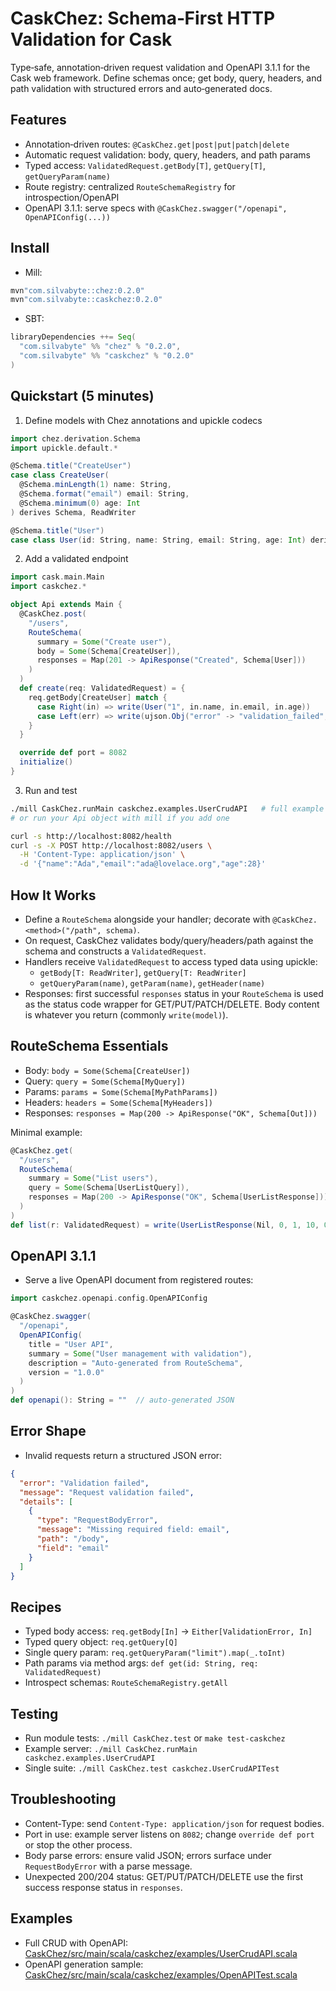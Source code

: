 # CaskChez: Schema‑First HTTP Validation for Cask

Type‑safe, annotation‑driven request validation and OpenAPI 3.1.1 for the Cask web framework. Define schemas once; get body, query, headers, and path validation with structured errors and auto‑generated docs.

## Features

- Annotation‑driven routes: `@CaskChez.get|post|put|patch|delete`
- Automatic request validation: body, query, headers, and path params
- Typed access: `ValidatedRequest.getBody[T]`, `getQuery[T]`, `getQueryParam(name)`
- Route registry: centralized `RouteSchemaRegistry` for introspection/OpenAPI
- OpenAPI 3.1.1: serve specs with `@CaskChez.swagger("/openapi", OpenAPIConfig(...))`

## Install

- Mill:

```scala
mvn"com.silvabyte::chez:0.2.0"
mvn"com.silvabyte::caskchez:0.2.0"
```

- SBT:

```scala
libraryDependencies ++= Seq(
  "com.silvabyte" %% "chez" % "0.2.0",
  "com.silvabyte" %% "caskchez" % "0.2.0"
)
```

## Quickstart (5 minutes)

1. Define models with Chez annotations and upickle codecs

```scala
import chez.derivation.Schema
import upickle.default.*

@Schema.title("CreateUser")
case class CreateUser(
  @Schema.minLength(1) name: String,
  @Schema.format("email") email: String,
  @Schema.minimum(0) age: Int
) derives Schema, ReadWriter

@Schema.title("User")
case class User(id: String, name: String, email: String, age: Int) derives Schema, ReadWriter
```

2. Add a validated endpoint

```scala
import cask.main.Main
import caskchez.*

object Api extends Main {
  @CaskChez.post(
    "/users",
    RouteSchema(
      summary = Some("Create user"),
      body = Some(Schema[CreateUser]),
      responses = Map(201 -> ApiResponse("Created", Schema[User]))
    )
  )
  def create(req: ValidatedRequest) = {
    req.getBody[CreateUser] match {
      case Right(in) => write(User("1", in.name, in.email, in.age))
      case Left(err) => write(ujson.Obj("error" -> "validation_failed", "message" -> err.message))
    }
  }

  override def port = 8082
  initialize()
}
```

3. Run and test

```bash
./mill CaskChez.runMain caskchez.examples.UserCrudAPI   # full example server
# or run your Api object with mill if you add one

curl -s http://localhost:8082/health
curl -s -X POST http://localhost:8082/users \
  -H 'Content-Type: application/json' \
  -d '{"name":"Ada","email":"ada@lovelace.org","age":28}'
```

## How It Works

- Define a `RouteSchema` alongside your handler; decorate with `@CaskChez.<method>("/path", schema)`.
- On request, CaskChez validates body/query/headers/path against the schema and constructs a `ValidatedRequest`.
- Handlers receive `ValidatedRequest` to access typed data using upickle:
  - `getBody[T: ReadWriter]`, `getQuery[T: ReadWriter]`
  - `getQueryParam(name)`, `getParam(name)`, `getHeader(name)`
- Responses: first successful `responses` status in your `RouteSchema` is used as the status code wrapper for GET/PUT/PATCH/DELETE. Body content is whatever you return (commonly `write(model)`).

## RouteSchema Essentials

- Body: `body = Some(Schema[CreateUser])`
- Query: `query = Some(Schema[MyQuery])`
- Params: `params = Some(Schema[MyPathParams])`
- Headers: `headers = Some(Schema[MyHeaders])`
- Responses: `responses = Map(200 -> ApiResponse("OK", Schema[Out]))`

Minimal example:

```scala
@CaskChez.get(
  "/users",
  RouteSchema(
    summary = Some("List users"),
    query = Some(Schema[UserListQuery]),
    responses = Map(200 -> ApiResponse("OK", Schema[UserListResponse]))
  )
)
def list(r: ValidatedRequest) = write(UserListResponse(Nil, 0, 1, 10, 0))
```

## OpenAPI 3.1.1

- Serve a live OpenAPI document from registered routes:

```scala
import caskchez.openapi.config.OpenAPIConfig

@CaskChez.swagger(
  "/openapi",
  OpenAPIConfig(
    title = "User API",
    summary = Some("User management with validation"),
    description = "Auto‑generated from RouteSchema",
    version = "1.0.0"
  )
)
def openapi(): String = ""  // auto‑generated JSON
```

## Error Shape

- Invalid requests return a structured JSON error:

```json
{
  "error": "Validation failed",
  "message": "Request validation failed",
  "details": [
    {
      "type": "RequestBodyError",
      "message": "Missing required field: email",
      "path": "/body",
      "field": "email"
    }
  ]
}
```

## Recipes

- Typed body access: `req.getBody[In]` → `Either[ValidationError, In]`
- Typed query object: `req.getQuery[Q]`
- Single query param: `req.getQueryParam("limit").map(_.toInt)`
- Path params via method args: `def get(id: String, req: ValidatedRequest)`
- Introspect schemas: `RouteSchemaRegistry.getAll`

## Testing

- Run module tests: `./mill CaskChez.test` or `make test-caskchez`
- Example server: `./mill CaskChez.runMain caskchez.examples.UserCrudAPI`
- Single suite: `./mill CaskChez.test caskchez.UserCrudAPITest`

## Troubleshooting

- Content‑Type: send `Content-Type: application/json` for request bodies.
- Port in use: example server listens on `8082`; change `override def port` or stop the other process.
- Body parse errors: ensure valid JSON; errors surface under `RequestBodyError` with a parse message.
- Unexpected 200/204 status: GET/PUT/PATCH/DELETE use the first success response status in `responses`.

## Examples

- Full CRUD with OpenAPI: [CaskChez/src/main/scala/caskchez/examples/UserCrudAPI.scala](../CaskChez/src/main/scala/caskchez/examples/UserCrudAPI.scala)
- OpenAPI generation sample: [CaskChez/src/main/scala/caskchez/examples/OpenAPITest.scala](../CaskChez/src/main/scala/caskchez/examples/OpenAPITest.scala)
